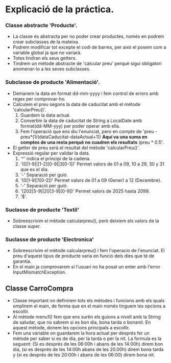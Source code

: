 # Explicació de la práctica.
### Classe abstracte 'Producte'.
- La classe és abstracta per no poder crear productes, només en podrem crear subclasses de la mateixa.
- Podrem modificar tot excepte el codi de barres, per això el posem com a variable global ja que no variarà.
- Totes tindran els seus getters.
- Tindrem un mètode abstracte de 'calcular preu' perquè sigui obligatori anomenar-lo a les seves subclasses.

### Subclasse de producte 'Alimentació'.
- Demanem la data en format dd-mm-yyyy i fem control de errors amb regex per comprovar-ho.
- Calculem el preu segons la data de caducitat amb el métode 'calcularPreu()'. 
    1. Guardem la data actual.
    2. Convertim la data de caducitat de String a LocalDate amb format(dd-MM-yyy) per poder operar amb ella.
    3. Fem l'operació que ens diu l'enunciat, pero en compte de 'preu - preu*(1/(dataCaducitat-dataActual+1)) **Aquí va una suma en comptes de una resta perquè no cuadren els resultats** (preu * 0.1)'.
- El getter de preu serà el resultat del mètode 'calcularPreu()'.
- Expressió regular per validar la data.
    1. '^' indica el principi de la cadena.
    2. '(0[1-9]|[1-2][0-9]|3[0-1])' Permet valors de 01 a 09, 10 a 29, 30 y 31 que es el dia.
    3. '-' Separació per guió.
    4. '(0[1-9]|1[0-2])' Permet valors de 01 a 09 (Gener) a 12 (Decembre).
    5. '-' Separació per guió.
    6. '(202[5-9]|20[3-9][0-9])' Permet valors de 2025 hasta 2099.
    7. '$'.

### Suclasse de producte 'Textil'
- Sobreescrivim el mètode calcularpreu(), però deixiem els valors de la classe super.   
  
### Suclasse de producte 'Electronica'
- Sobreescrivim el mètode calcularpreu() i fem l'operacio de l'enunciat. El preu d'aquest tipus de producte varia en funció dels dies que té de garantia.
- En el main ja comprovarem si l'usuari no ha posat un enter amb l'error InputMismatchException.
  
## Classe CarroCompra
- Classe important on definirem tots els mètodes i funcions amb els quals omplirem el main, de forma que en el main només tinguem les opcions a escollir.  
- Al mètode menu1() fem que ens surtin els guions a nivell amb la String de saludar, que no sabrem si es bon dia, bona tarda o bonanit. En aquest mètode, donem les opcions principals a escollir.
- Fem una variable on guardarem la hora actual per després fer un mètode per saber si es de dia, per la tarda o per la nit. La formula es la seguent: (Si es després de les 06:00h i abans de les 14:00h) direm bon dia, (si es després de les 14:00h abans de les 20.00h) direm bona tarda y (si es després de les 20:00h i abans de les 06:00) direm bona nit.